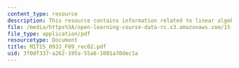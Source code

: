 ```yaml
---
content_type: resource
description: This resource contains information related to linear algebra review.
file: /media/https%3A/open-learning-course-data-rc.s3.amazonaws.com/15-093j-optimization-methods-fall-2009/3f0df337a262195a55a61001a70dec1a_MIT15_093J_F09_rec02.pdf
file_type: application/pdf
resourcetype: Document
title: MIT15_093J_F09_rec02.pdf
uid: 3f0df337-a262-195a-55a6-1001a70dec1a
---
```

